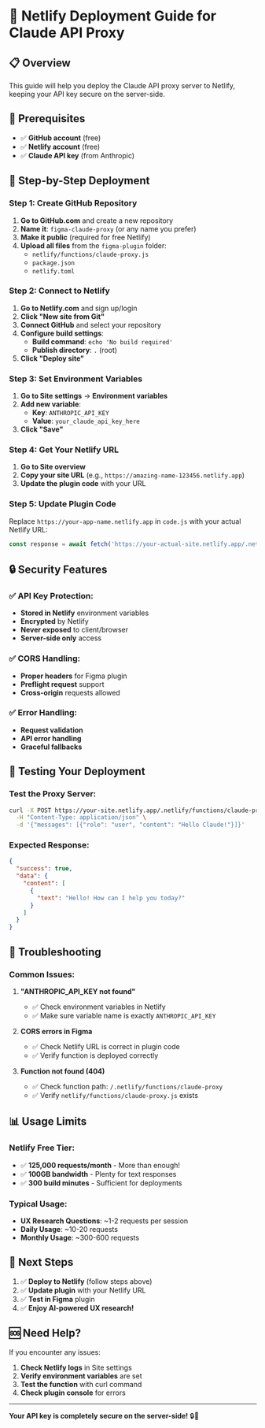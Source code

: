 # 🚀 Netlify Deployment Guide for Claude API Proxy

## 📋 **Overview**

This guide will help you deploy the Claude API proxy server to Netlify, keeping your API key secure on the server-side.

## 🔧 **Prerequisites**

- ✅ **GitHub account** (free)
- ✅ **Netlify account** (free)
- ✅ **Claude API key** (from Anthropic)

## 🚀 **Step-by-Step Deployment**

### **Step 1: Create GitHub Repository**

1. **Go to GitHub.com** and create a new repository
2. **Name it**: `figma-claude-proxy` (or any name you prefer)
3. **Make it public** (required for free Netlify)
4. **Upload all files** from the `figma-plugin` folder:
   - `netlify/functions/claude-proxy.js`
   - `package.json`
   - `netlify.toml`

### **Step 2: Connect to Netlify**

1. **Go to Netlify.com** and sign up/login
2. **Click "New site from Git"**
3. **Connect GitHub** and select your repository
4. **Configure build settings**:
   - **Build command**: `echo 'No build required'`
   - **Publish directory**: `.` (root)
5. **Click "Deploy site"**

### **Step 3: Set Environment Variables**

1. **Go to Site settings** → **Environment variables**
2. **Add new variable**:
   - **Key**: `ANTHROPIC_API_KEY`
   - **Value**: `your_claude_api_key_here`
3. **Click "Save"**

### **Step 4: Get Your Netlify URL**

1. **Go to Site overview**
2. **Copy your site URL** (e.g., `https://amazing-name-123456.netlify.app`)
3. **Update the plugin code** with your URL

### **Step 5: Update Plugin Code**

Replace `https://your-app-name.netlify.app` in `code.js` with your actual Netlify URL:

```javascript
const response = await fetch('https://your-actual-site.netlify.app/.netlify/functions/claude-proxy', {
```

## 🔒 **Security Features**

### **✅ API Key Protection:**
- **Stored in Netlify** environment variables
- **Encrypted** by Netlify
- **Never exposed** to client/browser
- **Server-side only** access

### **✅ CORS Handling:**
- **Proper headers** for Figma plugin
- **Preflight request** support
- **Cross-origin** requests allowed

### **✅ Error Handling:**
- **Request validation**
- **API error handling**
- **Graceful fallbacks**

## 🧪 **Testing Your Deployment**

### **Test the Proxy Server:**

```bash
curl -X POST https://your-site.netlify.app/.netlify/functions/claude-proxy \
  -H "Content-Type: application/json" \
  -d '{"messages": [{"role": "user", "content": "Hello Claude!"}]}'
```

### **Expected Response:**
```json
{
  "success": true,
  "data": {
    "content": [
      {
        "text": "Hello! How can I help you today?"
      }
    ]
  }
}
```

## 🔧 **Troubleshooting**

### **Common Issues:**

1. **"ANTHROPIC_API_KEY not found"**
   - ✅ Check environment variables in Netlify
   - ✅ Make sure variable name is exactly `ANTHROPIC_API_KEY`

2. **CORS errors in Figma**
   - ✅ Check Netlify URL is correct in plugin code
   - ✅ Verify function is deployed correctly

3. **Function not found (404)**
   - ✅ Check function path: `/.netlify/functions/claude-proxy`
   - ✅ Verify `netlify/functions/claude-proxy.js` exists

## 📊 **Usage Limits**

### **Netlify Free Tier:**
- ✅ **125,000 requests/month** - More than enough!
- ✅ **100GB bandwidth** - Plenty for text responses
- ✅ **300 build minutes** - Sufficient for deployments

### **Typical Usage:**
- **UX Research Questions**: ~1-2 requests per session
- **Daily Usage**: ~10-20 requests
- **Monthly Usage**: ~300-600 requests

## 🎯 **Next Steps**

1. ✅ **Deploy to Netlify** (follow steps above)
2. ✅ **Update plugin** with your Netlify URL
3. ✅ **Test in Figma** plugin
4. ✅ **Enjoy AI-powered UX research!**

## 🆘 **Need Help?**

If you encounter any issues:
1. **Check Netlify logs** in Site settings
2. **Verify environment variables** are set
3. **Test the function** with curl command
4. **Check plugin console** for errors

---

**Your API key is completely secure on the server-side!** 🔒🚀
